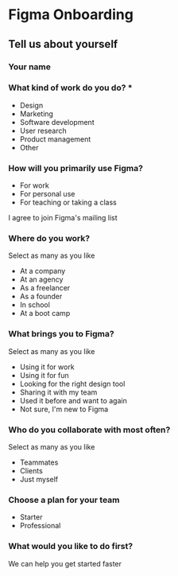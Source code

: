 # Figma Onboarding

## Tell us about yourself

### Your name

### What kind of work do you do? *

- Design
- Marketing
- Software development
- User research
- Product management
- Other

### How will you primarily use Figma?

- For work
- For personal use
- For teaching or taking a class

I agree to join Figma's mailing list

### Where do you work?

Select as many as you like

- At a company
- At an agency
- As a freelancer
- As a founder
- In school
- At a boot camp

### What brings you to Figma?

Select as many as you like

- Using it for work
- Using it for fun
- Looking for the right design tool
- Sharing it with my team
- Used it before and want to again
- Not sure, I'm new to Figma

### Who do you collaborate with most often?

Select as many as you like

- Teammates
- Clients
- Just myself

### Choose a plan for your team

- Starter
- Professional

### What would you like to do first?

We can help you get started faster
